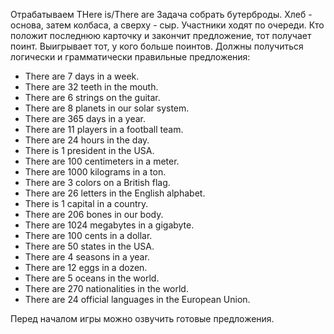 Отрабатываем THere is/There are
Задача собрать бутерброды. Хлеб - основа, затем колбаса, а сверху - сыр. Участники ходят по очереди. Кто положит последнюю карточку и закончит предложение, тот получает поинт. Выигрывает тот, у кого больше поинтов. Должны получиться логически и грамматически правильные предложения:

- There are 7 days in a week.
- There are 32 teeth in the mouth.
- There are 6 strings on the guitar.
- There are 8 planets in our solar system.
- There are 365 days in a year.
- There are 11 players in a football team.
- There are 24 hours in the day.
- There is 1 president in the USA.
- There are 100 centimeters in a meter.
- There are 1000 kilograms in a ton.
- There are 3 colors on a British flag.
- There are 26 letters in the English alphabet.
- There is 1 capital in a country.
- There are 206 bones in our body.
- There are 1024 megabytes in a gigabyte.
- There are 100 cents in a dollar.
- There are 50 states in the USA.
- There are 4 seasons in a year.
- There are 12 eggs in a dozen.
- There are 5 oceans in the world.
- There are 270 nationalities in the world.
- There are 24 official languages in the European Union.

Перед началом игры можно озвучить готовые предложения.
